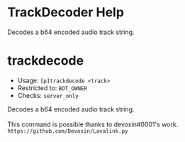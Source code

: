 # TrackDecoder Help

Decodes a b64 encoded audio track string.

# trackdecode
 - Usage: `[p]trackdecode <track> `
 - Restricted to: `BOT_OWNER`
 - Checks: `server_only`

Decodes a b64 encoded audio track string.<br/><br/>This command is possible thanks to devoxin#0001's work.<br/>`https://github.com/Devoxin/Lavalink.py`

